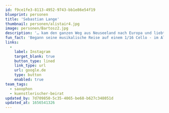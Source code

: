```yaml
---
id: f9ce1fe3-8113-4952-9743-bb1e86e54f19
blueprint: personen
title: 'Sebastian Lange'
thumbnail: personen/alistair4.jpg
image: personen/Bartosz2.jpg
description: '… kam den ganzen Weg aus Neuseeland nach Europa und liebt es, Teil dieser diversen Kultur- und Musiklandschaft sein zu können. Edward interessiert sich vor allem für Projekte, die neue Perspektiven auf Musiktraditionen eröffnen, und beschäftigt sich gerne mit einem breiten Spektrum an Musik: Alte Musik, zeitgenössische Musik, Weltmusik, Kammermusik, elektronische Musik, improvisierte Musik, neu arrangierte Musik und neu komponierte Musik.'
fun_fact: 'Begann seine musikalische Reise auf einem 1/16 Cello - im Alter von 3 Jahren'
links:
  -
    label: Instagram
    target_blank: true
    button_type: lined
    link_type: url
    url: google.de
    type: button
    enabled: true
team_tags:
  - saxophon
  - kuenstlerischer-beirat
updated_by: 7d709850-5c35-4065-be68-b627c348051d
updated_at: 1656541326
---
```

